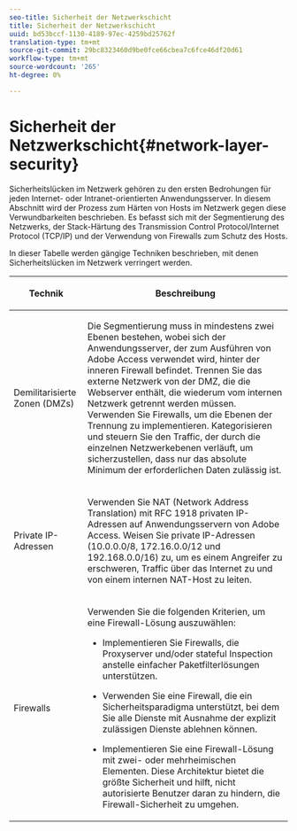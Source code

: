 ```yaml
---
seo-title: Sicherheit der Netzwerkschicht
title: Sicherheit der Netzwerkschicht
uuid: bd53bccf-1130-4189-97ec-4259bd25762f
translation-type: tm+mt
source-git-commit: 29bc8323460d9be0fce66cbea7c6fce46df20d61
workflow-type: tm+mt
source-wordcount: '265'
ht-degree: 0%

---
```



# Sicherheit der Netzwerkschicht{#network-layer-security}

Sicherheitslücken im Netzwerk gehören zu den ersten Bedrohungen für jeden Internet- oder Intranet-orientierten Anwendungsserver. In diesem Abschnitt wird der Prozess zum Härten von Hosts im Netzwerk gegen diese Verwundbarkeiten beschrieben. Es befasst sich mit der Segmentierung des Netzwerks, der Stack-Härtung des Transmission Control Protocol/Internet Protocol (TCP/IP) und der Verwendung von Firewalls zum Schutz des Hosts.

In dieser Tabelle werden gängige Techniken beschrieben, mit denen Sicherheitslücken im Netzwerk verringert werden.

<table frame="all" colsep="1" rowsep="1" class="+ topic/table adobe-d/table " id="table-djf-lhz-n4"> 
 <thead class="- topic/thead "> 
  <tr rowsep="1" class="- topic/row "> 
   <th colname="1" class="- topic/entry entry"> <p class="- topic/p ">Technik </p> </th> 
   <th colname="2" class="- topic/entry entry"> <p class="- topic/p ">Beschreibung </p> </th> 
  </tr> 
 </thead>
 <tbody class="- topic/tbody "> 
  <tr rowsep="1" class="- topic/row "> 
   <td colname="1" class="- topic/entry "> <p class="- topic/p ">Demilitarisierte Zonen (DMZs) </p> </td> 
   <td colname="2" class="- topic/entry "> <p class="- topic/p ">Die Segmentierung muss in mindestens zwei Ebenen bestehen, wobei sich der Anwendungsserver, der zum Ausführen von Adobe Access verwendet wird, hinter der inneren Firewall befindet. Trennen Sie das externe Netzwerk von der DMZ, die die Webserver enthält, die wiederum vom internen Netzwerk getrennt werden müssen. Verwenden Sie Firewalls, um die Ebenen der Trennung zu implementieren. Kategorisieren und steuern Sie den Traffic, der durch die einzelnen Netzwerkebenen verläuft, um sicherzustellen, dass nur das absolute Minimum der erforderlichen Daten zulässig ist. </p> </td> 
  </tr> 
  <tr rowsep="1" class="- topic/row "> 
   <td colname="1" class="- topic/entry "> <p class="- topic/p ">Private IP-Adressen </p> </td> 
   <td colname="2" class="- topic/entry "> <p class="- topic/p ">Verwenden Sie NAT (Network Address Translation) mit RFC 1918 privaten IP-Adressen auf Anwendungsservern von Adobe Access. Weisen Sie private IP-Adressen (10.0.0.0/8, 172.16.0.0/12 und 192.168.0.0/16) zu, um es einem Angreifer zu erschweren, Traffic über das Internet zu und von einem internen NAT-Host zu leiten. </p> </td> 
  </tr> 
  <tr rowsep="0" class="- topic/row "> 
   <td colname="1" class="- topic/entry "> <p class="- topic/p ">Firewalls </p> </td> 
   <td colname="2" class="- topic/entry "> <p class="- topic/p ">Verwenden Sie die folgenden Kriterien, um eine Firewall-Lösung auszuwählen: </p> <p class="- topic/p "> 
     <ul class="- topic/ul " id="ul-wjf-lhz-n4"> 
      <li class="- topic/li " id="li-8031632160F44037B092988183139202"> <p class="- topic/p ">Implementieren Sie Firewalls, die Proxyserver und/oder stateful Inspection anstelle einfacher Paketfilterlösungen unterstützen. </p> </li> 
      <li class="- topic/li " id="li-B65CBB92113E4503B79EB194C34FCA50"> <p class="- topic/p ">Verwenden Sie eine Firewall, die ein Sicherheitsparadigma unterstützt, bei dem Sie alle Dienste mit Ausnahme der explizit zulässigen Dienste ablehnen können. </p> </li> 
      <li class="- topic/li " id="li-5CE4C7B65D84410DB4BE966FD8922993"> <p class="- topic/p ">Implementieren Sie eine Firewall-Lösung mit zwei- oder mehrheimischen Elementen. Diese Architektur bietet die größte Sicherheit und hilft, nicht autorisierte Benutzer daran zu hindern, die Firewall-Sicherheit zu umgehen. </p> </li> 
     </ul> </p> </td> 
  </tr> 
 </tbody> 
</table>

